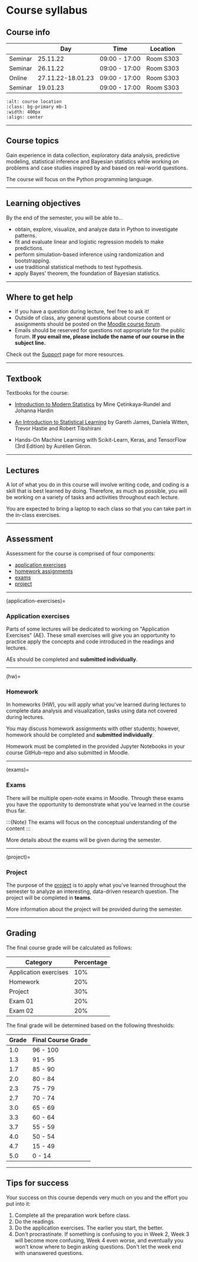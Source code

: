 
# Course syllabus


## Course info

|                   | Day       | Time                  | Location    |
|-----------        |-----------|-------------------    |-------------|
| Seminar          | 25.11.22   | 09:00  - 17:00    |  Room S303  |
| Seminar          | 26.11.22   | 09:00  - 17:00    |  Room S303  |
| Online          | 27.11.22-18.01.23   | 09:00  - 17:00    |  Room S303  |
| Seminar          | 19.01.23   | 09:00  - 17:00    |  Room S303  |




```{image} ../_static/img/room.png
:alt: course location
:class: bg-primary mb-1
:width: 400px
:align: center
```

---

## Course topics

Gain experience in data collection, exploratory data analysis, predictive modeling, statistical inference and Bayesian statistics while working on problems and case studies inspired by and based on real-world questions. 

The course will focus on the Python programming language.

---

## Learning objectives

By the end of the semester, you will be able to...

-   obtain, explore, visualize, and analyze data in Python to investigate patterns.
-   fit and evaluate linear and logistic regression models to make predictions.
-   perform simulation-based inference using randomization and bootstrapping.
-   use traditional statistical methods to test hypothesis.
-   apply Bayes' theorem, the foundation of Bayesian statistics.  


---

## Where to get help

- If you have a question during lecture, feel free to ask it! 
- Outside of class, any general questions about course content or assignments should be posted on the [Moodle course forum](https://e-learning.hdm-stuttgart.de/moodle/mod/forum/view.php?id=266446).
- Emails should be reserved for questions not appropriate for the public forum. **If you email me, please include the name of our course in the subject line.** 

Check out the [Support](course-support.md) page for more resources.

---

## Textbook

Textbooks for the course:

- [Introduction to Modern Statistics](https://openintro-ims.netlify.app/) by Mine Çetinkaya-Rundel and Johanna Hardin

- [An Introduction to Statistical Learning](https://www.statlearning.com/) by Gareth James, Daniela Witten, Trevor Hastie and Robert Tibshirani

- Hands-On Machine Learning with Scikit-Learn, Keras, and TensorFlow (3rd Edition) by Aurélien Géron.

---

## Lectures

A lot of what you do in this course will involve writing code, and coding is a skill that is best learned by doing.
Therefore, as much as possible, you will be working on a variety of tasks and activities throughout each lecture.

You are expected to bring a laptop to each class so that you can take part in the in-class exercises.

---

## Assessment

Assessment for the course is comprised of four components: 

- [application exercises](application-exercises)
- [homework assignments](hw) 
- [exams](exams)
- [project](project)

---

(application-exercises)=
### Application exercises

Parts of some lectures will be dedicated to working on "Application Exercises" (AE). These small exercises will give you an opportunity to practice apply the concepts and code introduced in the readings and lectures. 

AEs should be completed and **submitted individually**.


---

(hw)=
### Homework

In homeworks (HW), you will apply what you've learned during lectures to complete data analysis and visualization‚ tasks using data not covered during lectures.

You may discuss homework assignments with other students; however, homework should be completed and **submitted individually**.

Homework must be completed in the provided Jupyter Notebooks in your course GitHub-repo and also submitted in Moodle.

---

(exams)=
### Exams

There will be multiple open-note exams in Moodle.
Through these exams you have the opportunity to demonstrate what you've learned in the course thus far.


:::{Note}
The exams will focus on the conceptual understanding of the content
:::

More details about the exams will be given during the semester.


---


(project)=
### Project

The purpose of the [project](project-description.md) is to apply what you've learned throughout the semester to analyze an interesting, data-driven research question. The project will be completed in **teams**.

More information about the project will be provided during the semester.

---

## Grading


The final course grade will be calculated as follows:

| Category              | Percentage      |
|-----------------------|-----------------|
| Application exercises | 10%             |
| Homework              | 20%             |
| Project               | 30%             |
| Exam 01               | 20%             |
| Exam 02               | 20%             |


The final grade will be determined based on the following thresholds:

|  Grade       | Final Course Grade |
|--------------|--------------------|
| 1.0           | 96 - 100          |
| 1.3           | 91 - 95           |
| 1.7           | 85 - 90           |
| 2.0           | 80 - 84           |
| 2.3           | 75 - 79           |
| 2.7           | 70 - 74           |
| 3.0           | 65 - 69           |
| 3.3           | 60 - 64           |
| 3.7           | 55 - 59           |
| 4.0            | 50 - 54          |
| 4.7           | 15 - 49           |
| 5.0            | 0 - 14           |

---


## Tips for success

Your success on this course depends very much on you and the effort you put into it:

1.  Complete all the preparation work before class.
1.  Do the readings.
1.  Do the application exercises. The earlier you start, the better. 
1.  Don't procrastinate. If something is confusing to you in Week 2, Week 3 will become more confusing, Week 4 even worse, and eventually you won't know where to begin asking questions. Don't let the week end with unanswered questions. 
